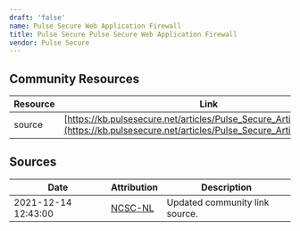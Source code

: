 ```yaml
---
draft: 'false'
name: Pulse Secure Web Application Firewall
title: Pulse Secure Pulse Secure Web Application Firewall
vendor: Pulse Secure
---
```



## Community Resources
| Resource | Link |
| --- | --- |
| source | [https://kb.pulsesecure.net/articles/Pulse_Secure_Article/KB44933/](https://kb.pulsesecure.net/articles/Pulse_Secure_Article/KB44933/) |


## Sources
| Date | Attribution | Description |
| --- | --- | --- |
| 2021-12-14 12:43:00 | [NCSC-NL](https://github.com/NCSC-NL/log4shell/blob/main/software/README.md) | Updated community link source.  |
